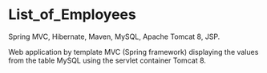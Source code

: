 # List_of_Employees
Spring MVC, Hibernate, Maven, MySQL, Apache Tomcat 8, JSP.

Web application by template MVC (Spring framework) displaying the values from the table MySQL using the servlet container Tomcat 8.
